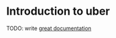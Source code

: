 # Introduction to uber

TODO: write [great documentation](http://jacobian.org/writing/great-documentation/what-to-write/)
